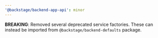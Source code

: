 ```yaml
---
'@backstage/backend-app-api': minor
---
```


**BREAKING**: Removed several deprecated service factories. These can instead be imported from `@backstage/backend-defaults` package.

